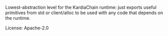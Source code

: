 Lowest-abstraction level for the KardiaChain runtime: just exports useful primitives from std or client/alloc to be used with any code that depends on the runtime.

License: Apache-2.0